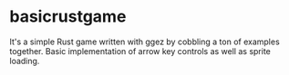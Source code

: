 # basicrustgame
It's a simple Rust game written with ggez by cobbling a ton of examples together. Basic implementation of arrow key controls as well as sprite loading.

